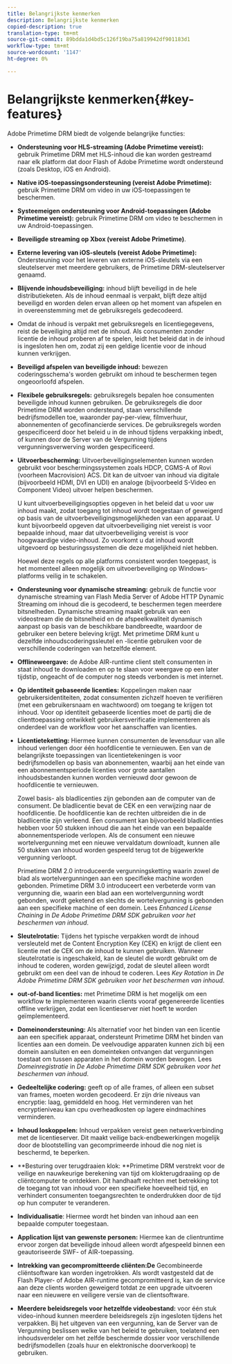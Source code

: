 ```yaml
---
title: Belangrijkste kenmerken
description: Belangrijkste kenmerken
copied-description: true
translation-type: tm+mt
source-git-commit: 89bdda1d4bd5c126f19ba75a819942df901183d1
workflow-type: tm+mt
source-wordcount: '1147'
ht-degree: 0%

---
```



# Belangrijkste kenmerken{#key-features}

Adobe Primetime DRM biedt de volgende belangrijke functies:

* **Ondersteuning voor HLS-streaming (Adobe Primetime vereist):** gebruik Primetime DRM met HLS-inhoud die kan worden gestreamd naar elk platform dat door Flash of Adobe Primetime wordt ondersteund (zoals Desktop, iOS en Android).
* **Native iOS-toepassingsondersteuning (vereist Adobe Primetime):** gebruik Primetime DRM om video in uw iOS-toepassingen te beschermen.
* **Systeemeigen ondersteuning voor Android-toepassingen (Adobe Primetime vereist):** gebruik Primetime DRM om video te beschermen in uw Android-toepassingen.
* **Beveiligde streaming op Xbox (vereist Adobe Primetime)**.
* **Externe levering van iOS-sleutels (vereist Adobe Primetime):** Ondersteuning voor het leveren van externe iOS-sleutels via een sleutelserver met meerdere gebruikers, de Primetime DRM-sleutelserver genaamd.
* **Blijvende inhoudsbeveiliging:** inhoud blijft beveiligd in de hele distributieketen. Als de inhoud eenmaal is verpakt, blijft deze altijd beveiligd en worden delen ervan alleen op het moment van afspelen en in overeenstemming met de gebruiksregels gedecodeerd.
* Omdat de inhoud is verpakt met gebruiksregels en licentiegegevens, reist de beveiliging altijd met de inhoud. Als consumenten zonder licentie de inhoud proberen af te spelen, leidt het beleid dat in de inhoud is ingesloten hen om, zodat zij een geldige licentie voor de inhoud kunnen verkrijgen.
* **Beveiligd afspelen van beveiligde inhoud:** bewezen coderingsschema&#39;s worden gebruikt om inhoud te beschermen tegen ongeoorloofd afspelen.
* **Flexibele gebruiksregels:** gebruiksregels bepalen hoe consumenten beveiligde inhoud kunnen gebruiken. De gebruiksregels die door Primetime DRM worden ondersteund, staan verschillende bedrijfsmodellen toe, waaronder pay-per-view, filmverhuur, abonnementen of gecofinancierde services. De gebruiksregels worden gespecificeerd door het beleid u in de inhoud tijdens verpakking inbedt, of kunnen door de Server van de Vergunning tijdens vergunningsverwerving worden gespecificeerd.
* **Uitvoerbescherming:** Uitvoerbeveiligingselementen kunnen worden gebruikt voor beschermingssystemen zoals HDCP, CGMS-A of Rovi (voorheen Macrovision) ACS. Dit kan de uitvoer van inhoud via digitale (bijvoorbeeld HDMI, DVI en UDI) en analoge (bijvoorbeeld S-Video en Component Video) uitvoer helpen beschermen.

   U kunt uitvoerbeveiligingsopties opgeven in het beleid dat u voor uw inhoud maakt, zodat toegang tot inhoud wordt toegestaan of geweigerd op basis van de uitvoerbeveiligingsmogelijkheden van een apparaat. U kunt bijvoorbeeld opgeven dat uitvoerbeveiliging niet vereist is voor bepaalde inhoud, maar dat uitvoerbeveiliging vereist is voor hoogwaardige video-inhoud. Zo voorkomt u dat inhoud wordt uitgevoerd op besturingssystemen die deze mogelijkheid niet hebben.

   Hoewel deze regels op alle platforms consistent worden toegepast, is het momenteel alleen mogelijk om uitvoerbeveiliging op Windows-platforms veilig in te schakelen.

* **Ondersteuning voor dynamische streaming:** gebruik de functie voor dynamische streaming van Flash Media Server of Adobe HTTP Dynamic Streaming om inhoud die is gecodeerd, te beschermen tegen meerdere bitsnelheden. Dynamische streaming maakt gebruik van een videostream die de bitsnelheid en de afspeelkwaliteit dynamisch aanpast op basis van de beschikbare bandbreedte, waardoor de gebruiker een betere beleving krijgt. Met primetime DRM kunt u dezelfde inhoudscoderingssleutel en -licentie gebruiken voor de verschillende coderingen van hetzelfde element.
* **Offlineweergave:** de Adobe AIR-runtime client stelt consumenten in staat inhoud te downloaden en op te slaan voor weergave op een later tijdstip, ongeacht of de computer nog steeds verbonden is met internet.
* **Op identiteit gebaseerde licenties:** Koppelingen maken naar gebruikersidentiteiten, zodat consumenten zichzelf hoeven te verifiëren (met een gebruikersnaam en wachtwoord) om toegang te krijgen tot inhoud. Voor op identiteit gebaseerde licenties moet de partij die de clienttoepassing ontwikkelt gebruikersverificatie implementeren als onderdeel van de workflow voor het aanschaffen van licenties.
* **Licentieteketting:** Hiermee kunnen consumenten de levensduur van alle inhoud verlengen door één hoofdlicentie te vernieuwen. Een van de belangrijkste toepassingen van licentietekeningen is voor bedrijfsmodellen op basis van abonnementen, waarbij aan het einde van een abonnementsperiode licenties voor grote aantallen inhoudsbestanden kunnen worden vernieuwd door gewoon de hoofdlicentie te vernieuwen.

   Zowel basis- als bladlicenties zijn gebonden aan de computer van de consument. De bladlicentie bevat de CEK en een verwijzing naar de hoofdlicentie. De hoofdlicentie kan de rechten uitbreiden die in de bladlicentie zijn verleend. Een consument kan bijvoorbeeld bladlicenties hebben voor 50 stukken inhoud die aan het einde van een bepaalde abonnementsperiode verlopen. Als de consument een nieuwe wortelvergunning met een nieuwe vervaldatum downloadt, kunnen alle 50 stukken van inhoud worden gespeeld terug tot de bijgewerkte vergunning verloopt.

   Primetime DRM 2.0 introduceerde vergunningsketting waarin zowel de blad als wortelvergunningen aan een specifieke machine worden gebonden. Primetime DRM 3.0 introduceert een verbeterde vorm van vergunning die, waarin een blad aan een wortelvergunning wordt gebonden, wordt geketend en slechts de wortelvergunning is gebonden aan een specifieke machine of een domein. Lees *Enhanced License Chaining* in *De Adobe Primetime DRM SDK gebruiken voor het beschermen van inhoud*.

* **Sleutelrotatie:** Tijdens het typische verpakken wordt de inhoud versleuteld met de Content Encryption Key (CEK) en krijgt de client een licentie met de CEK om de inhoud te kunnen gebruiken. Wanneer sleutelrotatie is ingeschakeld, kan de sleutel die wordt gebruikt om de inhoud te coderen, worden gewijzigd, zodat de sleutel alleen wordt gebruikt om een deel van de inhoud te coderen. Lees *Key Rotation* in *De Adobe Primetime DRM SDK gebruiken voor het beschermen van inhoud*.

* **out-of-band licenties:** met Primetime DRM is het mogelijk om een workflow te implementeren waarin clients vooraf gegenereerde licenties offline verkrijgen, zodat een licentieserver niet hoeft te worden geïmplementeerd.
* **Domeinondersteuning:** Als alternatief voor het binden van een licentie aan een specifiek apparaat, ondersteunt Primetime DRM het binden van licenties aan een domein. De veelvoudige apparaten kunnen zich bij een domein aansluiten en een domeinteken ontvangen dat vergunningen toestaat om tussen apparaten in het domein worden bewogen. Lees *Domeinregistratie* in *De Adobe Primetime DRM SDK gebruiken voor het beschermen van inhoud*.

* **Gedeeltelijke codering:** geeft op of alle frames, of alleen een subset van frames, moeten worden gecodeerd. Er zijn drie niveaus van encryptie: laag, gemiddeld en hoog. Het verminderen van het encryptieniveau kan cpu overheadkosten op lagere eindmachines verminderen.
* **Inhoud loskoppelen:** Inhoud verpakken vereist geen netwerkverbinding met de licentieserver. Dit maakt veilige back-endbewerkingen mogelijk door de blootstelling van gecomprimeerde inhoud die nog niet is beschermd, te beperken.
* **Besturing over terugdraaien klok: **Primetime DRM verstrekt voor de veilige en nauwkeurige berekening van tijd om klokterugdraaiing op de cliëntcomputer te ontdekken. Dit handhaaft rechten met betrekking tot de toegang tot van inhoud voor een specifieke hoeveelheid tijd, en verhindert consumenten toegangsrechten te onderdrukken door de tijd op hun computer te veranderen.
* **Individualisatie**: Hiermee wordt het binden van inhoud aan een bepaalde computer toegestaan.
* **Application lijst van gewenste personen:** Hiermee kan de clientruntime ervoor zorgen dat beveiligde inhoud alleen wordt afgespeeld binnen een geautoriseerde SWF- of AIR-toepassing.
* **Intrekking van gecompromitteerde cliënten:De** Gecombineerde cliëntsoftware kan worden ingetrokken. Als wordt vastgesteld dat de Flash Player- of Adobe AIR-runtime gecompromitteerd is, kan de service aan deze clients worden geweigerd totdat ze een upgrade uitvoeren naar een nieuwere en veiligere versie van de clientsoftware.
* **Meerdere beleidsregels voor hetzelfde videobestand:** voor één stuk video-inhoud kunnen meerdere beleidsregels zijn ingesloten tijdens het verpakken. Bij het uitgeven van een vergunning, kan de Server van de Vergunning beslissen welke van het beleid te gebruiken, toelatend een inhoudsverdeler om het zelfde beschermde dossier voor verschillende bedrijfsmodellen (zoals huur en elektronische doorverkoop) te gebruiken.